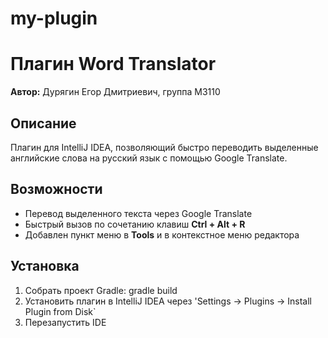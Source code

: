 # my-plugin
# Плагин Word Translator
**Автор:** Дурягин Егор Дмитриевич, группа М3110 
## Описание
Плагин для IntelliJ IDEA, позволяющий быстро переводить выделенные английские слова на русский язык с помощью Google Translate.
## Возможности
- Перевод выделенного текста через Google Translate  
- Быстрый вызов по сочетанию клавиш **Ctrl + Alt + R**  
- Добавлен пункт меню в **Tools** и в контекстное меню редактора  
## Установка
1. Собрать проект Gradle: gradle build
2. Установить плагин в IntelliJ IDEA через 'Settings → Plugins → Install Plugin from Disk`
3. Перезапустить IDE
